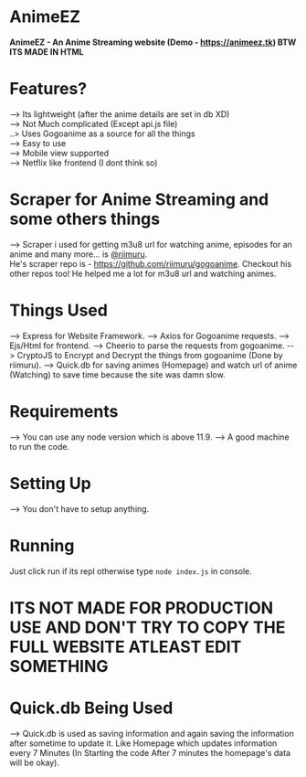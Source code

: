 # AnimeEZ
**AnimeEZ - An Anime Streaming website (Demo - https://animeez.tk) BTW ITS MADE IN HTML** <br>
# Features?
--> Its lightweight (after the anime details are set in db XD) <br>
--> Not Much complicated (Except api.js file) <br>
..> Uses Gogoanime as a source for all the things <br>
--> Easy to use <br>
--> Mobile view supported <br>
--> Netflix like frontend (I dont think so) <br>
# Scraper for Anime Streaming and some others things
--> Scraper i used for getting m3u8 url for watching anime, episodes for an anime and many more... is [@riimuru](https://github.com/riimuru).   
He's scraper repo is - https://github.com/riimuru/gogoanime. Checkout his other repos too! He helped me a lot for m3u8 url and watching animes. <br>

# Things Used
--> Express for Website Framework.
--> Axios for Gogoanime requests.
--> Ejs/Html for frontend.
--> Cheerio to parse the requests from gogoanime.
--> CryptoJS to Encrypt and Decrypt the things from gogoanime (Done by riimuru).
--> Quick.db for saving animes (Homepage) and watch url of anime (Watching) to save time because the site was damn slow.

# Requirements
--> You can use any node version which is above 11.9.
--> A good machine to run the code.



# Setting Up 
--> You don't have to setup anything.

# Running 
Just click run if its repl otherwise type `node index.js` in console.

# ITS NOT MADE FOR PRODUCTION USE AND DON'T TRY TO COPY THE FULL WEBSITE ATLEAST EDIT SOMETHING

# Quick.db Being Used 
--> Quick.db is used as saving information and again saving the information after sometime to update it. Like Homepage which updates information every 7 Minutes (In Starting the code After 7 minutes the homepage's data will be okay).
